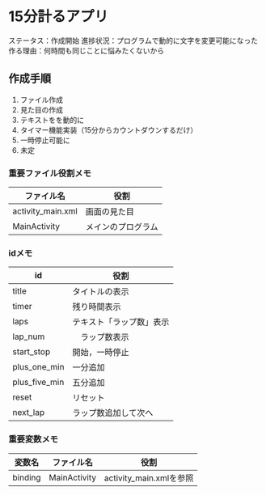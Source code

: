 # 15分計るアプリ

ステータス：作成開始
進捗状況：プログラムで動的に文字を変更可能になった
作る理由：何時間も同じことに悩みたくないから

## 作成手順

1. ファイル作成
2. 見た目の作成
3. テキストをを動的に
4. タイマー機能実装（15分からカウントダウンするだけ）
5. 一時停止可能に
6. 未定

### 重要ファイル役割メモ
|  ファイル名  |  役割  |
| ---- | ---- |
|  activity_main.xml  |  画面の見た目  |
|  MainActivity  |  メインのプログラム  |

### idメモ
|  id  |  役割  |
| ---- | ---- |
|  title  |  タイトルの表示  |
|  timer  |  残り時間表示  |
|  laps  |  テキスト「ラップ数」表示  |
|  lap_num  | 　ラップ数表示  |
|  start_stop  |  開始，一時停止  |
|  plus_one_min  |  一分追加  |
|  plus_five_min  |  五分追加  |
|  reset  |  リセット  |
|  next_lap  |  ラップ数追加して次へ  |


### 重要変数メモ
|  変数名  |  ファイル名  |  役割  |
| ---- | ---- | ---- |
|  binding  |  MainActivity  | activity_main.xmlを参照 |